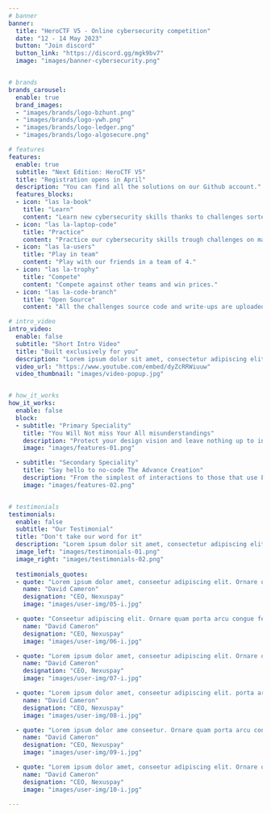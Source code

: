 ```yaml
---
# banner
banner:
  title: "HeroCTF V5 - Online cybersecurity competition"
  date: "12 - 14 May 2023"
  button: "Join discord"
  button_link: "https://discord.gg/mgk9bv7"
  image: "images/banner-cybersecurity.png"


# brands
brands_carousel:
  enable: true
  brand_images:
  - "images/brands/logo-bzhunt.png"
  - "images/brands/logo-ywh.png"
  - "images/brands/logo-ledger.png"
  - "images/brands/logo-algosecure.png"

# features
features:
  enable: true
  subtitle: "Next Edition: HeroCTF V5"
  title: "Registration opens in April"
  description: "You can find all the solutions on our Github account."
  features_blocks:
  - icon: "las la-book"
    title: "Learn"
    content: "Learn new cybersecurity skills thanks to challenges sorted by difficulty."
  - icon: "las la-laptop-code"
    title: "Practice"
    content: "Practice our cybersecurity skills trough challenges on many categories (web, cryptology, reverse engineering, ...)."
  - icon: "las la-users"
    title: "Play in team"
    content: "Play with our friends in a team of 4."
  - icon: "las la-trophy"
    title: "Compete"
    content: "Compete against other teams and win prices."
  - icon: "las la-code-branch"
    title: "Open Source"
    content: "All the challenges source code and write-ups are uploaded on our Github."

# intro_video
intro_video:   
  enable: false
  subtitle: "Short Intro Video"
  title: "Built exclusively for you"
  description: "Lorem ipsum dolor sit amet, consectetur adipiscing elit. Morbi egestas <br> Werat viverra id et aliquet. vulputate egestas sollicitudin."
  video_url: "https://www.youtube.com/embed/dyZcRRWiuuw"
  video_thumbnail: "images/video-popup.jpg"


# how_it_works
how_it_works:   
  enable: false
  block:
  - subtitle: "Primary Speciality"
    title: "You Will Not miss Your All misunderstandings"
    description: "Protect your design vision and leave nothing up to interpretation with interaction recipes. Quickly share and access all your team members interactions by using libraries, ensuring consistency throughout the."
    image: "images/features-01.png"

  - subtitle: "Secondary Speciality"
    title: "Say hello to no-code The Advance Creation"
    description: "From the simplest of interactions to those that use Excel-gradeing formulas, ProtoPie can handle them all. Make mind-blowing of New interactions everyday without ever having to write any new code."
    image: "images/features-02.png"


# testimonials
testimonials:   
  enable: false
  subtitle: "Our Testimonial"
  title: "Don't take our word for it"
  description: "Lorem ipsum dolor sit amet, consectetur adipiscing elit. Morbi egestas <br> Werat viverra id et aliquet. vulputate egestas sollicitudin."
  image_left: "images/testimonials-01.png"
  image_right: "images/testimonials-02.png"
  
  testimonials_quotes:
  - quote: "Lorem ipsum dolor amet, conseetur adipiscing elit. Ornare quam porta arcu congue felis volutpat. Vitae lectudbfs dolor faucibus"
    name: "David Cameron"
    designation: "CEO, Nexuspay"
    image: "images/user-img/05-i.jpg"

  - quote: "Conseetur adipiscing elit. Ornare quam porta arcu congue felis volutpat. Vitae lectudbfs pellentesque vitae dolor faucibus"
    name: "David Cameron"
    designation: "CEO, Nexuspay"
    image: "images/user-img/06-i.jpg"

  - quote: "Lorem ipsum dolor amet, conseetur adipiscing elit. Ornare quam porta arcu congue felis volutpat. Vitae lectudbfs pellentesque vitae dolor"
    name: "David Cameron"
    designation: "CEO, Nexuspay"
    image: "images/user-img/07-i.jpg"

  - quote: "Lorem ipsum dolor amet, conseetur adipiscing elit. porta arcu congue felis volutpat. Vitae lectudbfs pellentesque vitae dolor faucibus"
    name: "David Cameron"
    designation: "CEO, Nexuspay"
    image: "images/user-img/08-i.jpg"

  - quote: "Lorem ipsum dolor ame conseetur. Ornare quam porta arcu congue felis volutpat. Vitae lectudbfs pellentesque vitae dolor faucibus"
    name: "David Cameron"
    designation: "CEO, Nexuspay"
    image: "images/user-img/09-i.jpg"

  - quote: "Lorem ipsum dolor amet, conseetur adipiscing elit. Ornare quam porta arcu congue lectudbfs pellentesque vitae dolor faucibus"
    name: "David Cameron"
    designation: "CEO, Nexuspay"
    image: "images/user-img/10-i.jpg"

---
```

